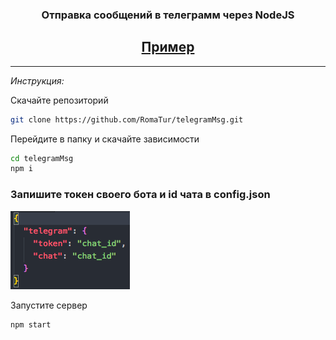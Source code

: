 
<h3 align='center'><b>Отправка сообщений в телеграмм через NodeJS</b></h3>

<h2 align='center'>
<a href='http://romatur.xyz:3003' target='_blank'>Пример</a>
</h2>

---

*Инструкция:*

Скачайте репозиторий
``` bash
git clone https://github.com/RomaTur/telegramMsg.git
```

Перейдите в папку и скачайте зависимости
``` bash
cd telegramMsg
npm i
```

### Запишите токен своего бота и id чата в config.json

<img src="https://raw.githubusercontent.com/RomaTur/telegramMsg/master/markdown/config.png" alt="config.json" width='191px' height='125px'>

Запустите сервер
``` bash
npm start
```
